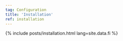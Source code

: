 ```yaml
---
tag: Configuration
title: 'Installation'
ref: installation
---
```


{% include posts/installation.html lang=site.data.fi %}
